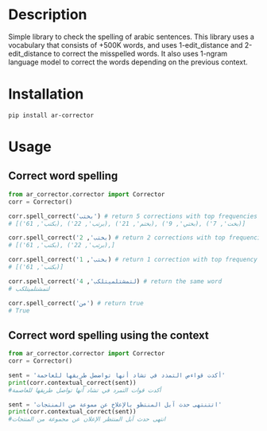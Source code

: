 # Description
Simple library to check the spelling of arabic sentences. This library uses a vocabulary that consists of +500K words, and uses 1-edit_distance and 2-edit_distance to correct the misspelled words. It also uses 1-ngram language model to correct the words depending on the previous context.
# Installation
```
pip install ar-corrector
```
# Usage
## Correct word spelling
```python
from ar_corrector.corrector import Corrector
corr = Corrector()

corr.spell_correct('بختب') # return 5 corrections with top frequencies
# [('بكتب', 61), ('برتب', 22), ('بختم', 21), ('بختي', 9), ('بخت', 7)]

corr.spell_correct('بختب', 2) # return 2 corrections with top frequencies
# [('بكتب', 61), ('برتب', 22),]

corr.spell_correct('بختب', 1) # return 1 correction with top frequency
# [('بكتب', 61)]

corr.spell_correct('لتمشتلميتلكب', 4) # return the same word
# لتمشتلميتلكب

corr.spell_correct('من') # return true
# True
```
## Correct word spelling using the context
```python
from ar_corrector.corrector import Corrector
corr = Corrector()

sent = 'أكدت قواءص التمذد في تشاد أنها تواضضل طريقها للعاحمة'
print(corr.contextual_correct(sent)) 
#أكدت قوات التمرد في تشاد أنها تواصل طريقها للعاصمة

sent = 'اتتنتهى حدث آبل المنتظو بالإعلاخ عن مموعة من المنتجات'
print(corr.contextual_correct(sent))
#انتهى حدث آبل المنتظر الإعلان عن مجموعة من المنتجات
```